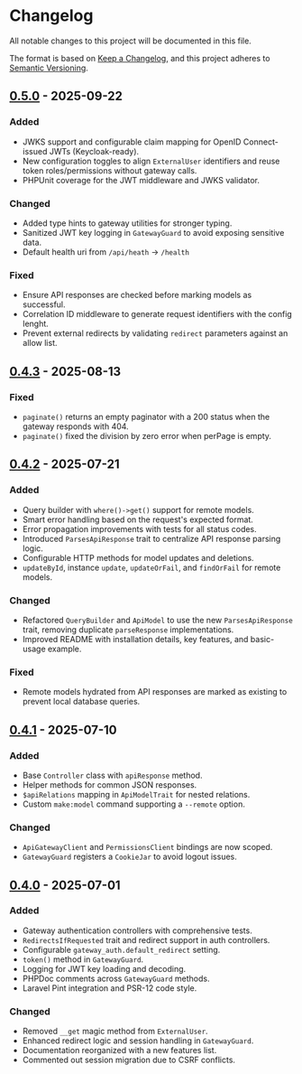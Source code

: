 # Changelog

All notable changes to this project will be documented in this file.

The format is based on [Keep a Changelog](https://keepachangelog.com/en/1.1.0/),
and this project adheres to [Semantic Versioning](https://semver.org/spec/v2.0.0.html).

## [0.5.0] - 2025-09-22

### Added
- JWKS support and configurable claim mapping for OpenID Connect-issued JWTs (Keycloak-ready).
- New configuration toggles to align `ExternalUser` identifiers and reuse token roles/permissions without gateway calls.
- PHPUnit coverage for the JWT middleware and JWKS validator.

### Changed
- Added type hints to gateway utilities for stronger typing.
- Sanitized JWT key logging in `GatewayGuard` to avoid exposing sensitive data.
- Default health uri from `/api/heath` -> `/health`

### Fixed
- Ensure API responses are checked before marking models as successful.
- Correlation ID middleware to generate request identifiers with the config lenght.
- Prevent external redirects by validating `redirect` parameters against an allow list.

## [0.4.3] - 2025-08-13
### Fixed
- `paginate()` returns an empty paginator with a 200 status when the gateway responds with 404.
- `paginate()` fixed the division by zero error when perPage is empty.

## [0.4.2] - 2025-07-21
### Added
- Query builder with `where()->get()` support for remote models.
- Smart error handling based on the request's expected format.
- Error propagation improvements with tests for all status codes.
- Introduced `ParsesApiResponse` trait to centralize API response parsing logic.
- Configurable HTTP methods for model updates and deletions.
- `updateById`, instance `update`, `updateOrFail`, and `findOrFail` for remote models.

### Changed
- Refactored `QueryBuilder` and `ApiModel` to use the new `ParsesApiResponse` trait, removing duplicate `parseResponse` implementations.
- Improved README with installation details, key features, and basic-usage example.

### Fixed
- Remote models hydrated from API responses are marked as existing to prevent local database queries.

## [0.4.1] - 2025-07-10
### Added
- Base `Controller` class with `apiResponse` method.
- Helper methods for common JSON responses.
- `$apiRelations` mapping in `ApiModelTrait` for nested relations.
- Custom `make:model` command supporting a `--remote` option.

### Changed
- `ApiGatewayClient` and `PermissionsClient` bindings are now scoped.
- `GatewayGuard` registers a `CookieJar` to avoid logout issues.

## [0.4.0] - 2025-07-01
### Added
- Gateway authentication controllers with comprehensive tests.
- `RedirectsIfRequested` trait and redirect support in auth controllers.
- Configurable `gateway_auth.default_redirect` setting.
- `token()` method in `GatewayGuard`.
- Logging for JWT key loading and decoding.
- PHPDoc comments across `GatewayGuard` methods.
- Laravel Pint integration and PSR-12 code style.

### Changed
- Removed `__get` magic method from `ExternalUser`.
- Enhanced redirect logic and session handling in `GatewayGuard`.
- Documentation reorganized with a new features list.
- Commented out session migration due to CSRF conflicts.

[0.5.0]: https://github.com/KroderDev/laravel-microservice-core/compare/v0.4.3...v0.5.0
[0.4.3]: https://github.com/KroderDev/laravel-microservice-core/compare/v0.4.2...v0.4.3
[0.4.2]: https://github.com/KroderDev/laravel-microservice-core/compare/v0.4.1...v0.4.2
[0.4.1]: https://github.com/KroderDev/laravel-microservice-core/compare/v0.4.0...v0.4.1
[0.4.0]: https://github.com/KroderDev/laravel-microservice-core/compare/v0.3.1...v0.4.0
